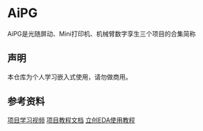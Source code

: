 # AiPG
AiPG是光随屏动、Mini打印机、机械臂数字孪生三个项目的合集简称

## 声明
本仓库为个人学习嵌入式使用，请勿做商用。

## 参考资料
[项目学习视频](https://www.bilibili.com/video/BV1QL411673n/?spm_id_from=333.999.0.0&vd_source=9d88bc9bfa6989b549db07375955eb94)
[项目教程文档](https://x509p6c8to.feishu.cn/docx/LWnPdTtbAoOnS4x1TJdc7ub8noe)
[立创EDA使用教程](https://docs.lceda.cn/cn/Introduction/Introduction-to-LCEDA/index.html)
